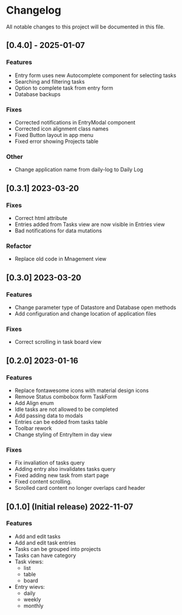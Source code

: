 # Changelog

All notable changes to this project will be documented in this file.

## [0.4.0] - 2025-01-07

### Features

- Entry form uses new  Autocomplete component for selecting tasks
- Searching and filtering tasks 
- Option to complete task from entry form
- Database backups

### Fixes

- Corrected notifications in EntryModal component
- Corrected icon alignment class names
- Fixed Button layout in app menu
- Fixed error showing Projects table

### Other

- Change application name from daily-log to Daily Log

## [0.3.1] 2023-03-20

### Fixes

- Correct html attribute
- Entries added from Tasks view are now visible in Entries view
- Bad notifications for data mutations

### Refactor

- Replace old code in Mnagement view

## [0.3.0] 2023-03-20

### Features

- Change parameter type of Datastore and Database open methods
- Add configuration and change location of application files

### Fixes

- Correct scrolling in task board view

## [0.2.0] 2023-01-16

### Features

- Replace fontawesome icons with material design icons
- Remove Status combobox form TaskForm
- Add Align enum
- Idle tasks are not allowed to be completed
- Add passing data to modals
- Entries can be edded from tasks table
- Toolbar rework
- Change styling of EntryItem in day view

### Fixes

- Fix invaliation of tasks query
- Adding entry also invalidates tasks query
- Fixed adding new task from start page
- Fixed content scrolling.
- Scrolled card content no longer overlaps card header

## [0.1.0] (Initial release) 2022-11-07

### Features

- Add and edit tasks
- Add and edit task entries
- Tasks can be grouped into projects
- Tasks can have category
- Task views:
  - list
  - table
  - board
- Entry wievs:
  - daily
  - weekly
  - monthly
